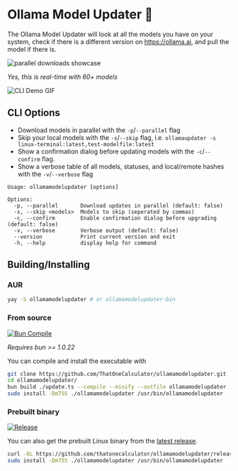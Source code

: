 # Ollama Model Updater 🦙

The Ollama Model Updater will look at all the models you have on your system, check if there is a different version on https://ollama.ai, and pull the model if there is.

![parallel downloads showcase](https://github.com/ThatOneCalculator/ollamamodelupdater/assets/44733677/800066aa-08e1-427c-b146-72d5e009058d)

*Yes, this is real-time with 60+ models*

![CLI Demo GIF](https://github.com/ThatOneCalculator/ollamamodelupdater/assets/44733677/aaa42a3a-81f3-4716-a825-060bddbaac40)

## CLI Options

- Download models in parallel with the `-p`/`--parallel` flag
- Skip your local models with the `-s`/`--skip` flag, i.e. `ollamaupdater -s linux-terminal:latest,test-modelfile:latest`
- Show a confirmation dialog before updating models with the `-c`/`--confirm` flag.
- Show a verbose table of all models, statuses, and local/remote hashes with the `-v`/`--verbose` flag

```
Usage: ollamamodelupdater [options]

Options:
  -p, --parallel       Download updates in parallel (default: false)
  -s, --skip <models>  Models to skip (seperated by commas)
  -c, --confirm        Enable confirmation dialog before upgrading (default: false)
  -v, --verbose        Verbose output (default: false)
  --version            Print current version and exit
  -h, --help           display help for command
```

## Building/Installing

### AUR

```sh
yay -S ollamamodelupdater # or ollamamodelupdater-bin
```

### From source

[![Bun Compile](https://github.com/ThatOneCalculator/ollamamodelupdater-bun/actions/workflows/main.yml/badge.svg)](https://github.com/ThatOneCalculator/ollamamodelupdater-bun/actions/workflows/main.yml)

*Requires bun >= 1.0.22*

You can compile and install the executable with

```sh
git clone https://github.com/ThatOneCalculator/ollamamodelupdater.git
cd ollamamodelupdater/
bun build ./update.ts --compile --minify --outfile ollamamodelupdater
sudo install -Dm755 ./ollamamodelupdater /usr/bin/ollamamodelupdater
```

### Prebuilt binary

[![Release](https://github.com/ThatOneCalculator/ollamamodelupdater-bun/actions/workflows/release.yml/badge.svg)](https://github.com/ThatOneCalculator/ollamamodelupdater-bun/actions/workflows/release.yml)

You can also get the prebuilt Linux binary from the [latest release](https://github.com/ThatOneCalculator/ollamamodelupdater-bun/releases/latest).

```sh
curl -OL https://github.com/thatonecalculator/ollamamodelupdater/releases/download/v1.0.0/ollamamodelupdater
sudo install -Dm755 ./ollamamodelupdater /usr/bin/ollamamodelupdater
```

